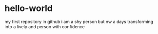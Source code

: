 # hello-world
my first repository in github
i am a shy person but nw a days transforming into a lively and person with confidence
